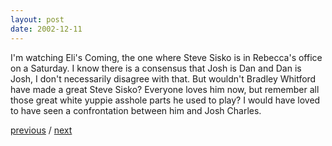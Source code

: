 ```yaml
---
layout: post
date: 2002-12-11
---
```


I'm watching Eli's Coming, the one where Steve Sisko is in Rebecca's office on a Saturday. I know there is a consensus that Josh is Dan and Dan is Josh, I don't necessarily disagree with that. But wouldn't Bradley Whitford have made a great Steve Sisko? Everyone loves him now, but remember all those great white yuppie asshole parts he used to play? I would have loved to have seen a confrontation between him and Josh Charles.

<a href="{{page.previous.url}}">previous</a> / <a href="{{page.next.url}}">next</a>
